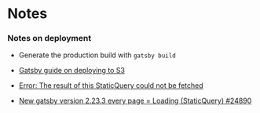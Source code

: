 # Notes

### Notes on deployment
- Generate the production build with `gatsby build`
- [Gatsby guide on deploying to S3](https://www.gatsbyjs.com/docs/deploying-to-s3-cloudfront/)


- [Error: The result of this StaticQuery could not be fetched](https://github.com/gatsbyjs/gatsby/issues/24902)
- [New gatsby version 2.23.3 every page = Loading (StaticQuery) #24890](https://github.com/gatsbyjs/gatsby/issues/24890)